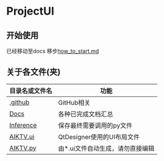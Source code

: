 # ProjectUI

## 开始使用
已经移动至docs
移步[how_to_start.md](Docs/how_to_start.md)

## 关于各文件(夹)
| 目录名或文件名                | 功能                  |
|:-----------------------|---------------------|
| [.github](.github)     | GitHub相关            |
| [Docs](Docs)           | 各种已完成文档汇总           |
| [Inference](Inference) | 保存最终需要调用的py文件       |
| [AIKTV.ui](AIKTV.ui)   | QtDesigner使用的UI布局文件 |
| [AIKTV.py](AIKTV.py)   | 由*.ui文件自动生成，请勿直接编辑  |
